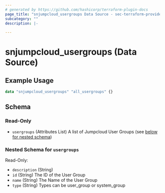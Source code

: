```yaml
---
# generated by https://github.com/hashicorp/terraform-plugin-docs
page_title: "snjumpcloud_usergroups Data Source - sec-terraform-provider-snjumpcloud"
subcategory: ""
description: |-
  
---
```


# snjumpcloud_usergroups (Data Source)



## Example Usage

```terraform
data "snjumpcloud_usergroups" "all_usergroups" {}
```

<!-- schema generated by tfplugindocs -->
## Schema

### Read-Only

- `usergroups` (Attributes List) A list of Jumpcloud User Groups (see [below for nested schema](#nestedatt--usergroups))

<a id="nestedatt--usergroups"></a>
### Nested Schema for `usergroups`

Read-Only:

- `description` (String)
- `id` (String) The ID of the User Group
- `name` (String) The Name of the User Group
- `type` (String) Types can be user_group or system_group
